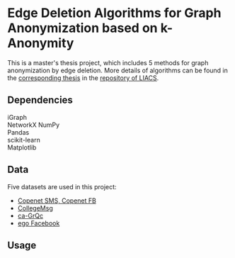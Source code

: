 # Edge Deletion Algorithms for Graph Anonymization based on k-Anonymity
This is a master's thesis project, which includes 5 methods for graph anonymization by edge deletion. More details of algorithms can be found in the [corresponding thesis]() in the [repository of LIACS]().

## Dependencies
iGraph  
NetworkX 
NumPy  
Pandas  
scikit-learn  
Matplotlib  

## Data
Five datasets are used in this project:

* [Copenet SMS, Copenet FB](https://figshare.com/articles/dataset/The_Copenhagen_Networks_Study_interaction_data/7267433/1?file=13389839)
* [CollegeMsg](http://snap.stanford.edu/data/CollegeMsg.html)
* [ca-GrQc](http://snap.stanford.edu/data/ca-GrQc.html)
* [ego Facebook](http://snap.stanford.edu/data/ego-Facebook.html)

## Usage
